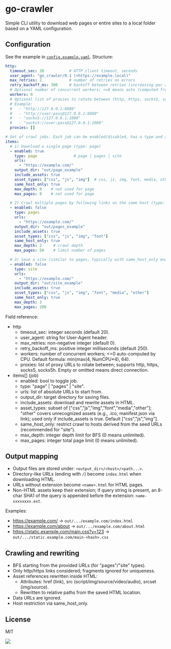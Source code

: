 # go-crawler

Simple CLI utility to download web pages or entire sites to a local folder based on a YAML configuration.

## Configuration

See the example in [`config.example.yaml`](config.example.yaml). Structure:

```yaml
http:
  timeout_sec: 20           # HTTP client timeout, seconds
  user_agent: "go_crawler/0.1 (+https://example.local)"
  max_retries: 2            # number of retries on errors
  retry_backoff_ms: 300     # backoff between retries (increasing per attempt)
  # Optional number of concurrent workers; <=0 means auto (computed from CPU)
  workers: 0
  # Optional list of proxies to rotate between (http, https, socks5, socks5h)
  # Example:
  #   - "http://127.0.0.1:8080"
  #   - "http://user:pass@127.0.0.1:8080"
  #   - "socks5://127.0.0.1:1080"
  #   - "socks5://user:pass@127.0.0.1:1080"
  proxies: []

# Set of crawl jobs. Each job can be enabled/disabled, has a type and a list of URLs
items:
  # 1) Download a single page (type: page)
  - enabled: true
    type: page                # page | pages | site
    urls:
      - "https://example.com/"
    output_dir: "out/page_example"
    include_assets: true
    asset_types: ["css", "js", "img"]  # css, js, img, font, media, other
    same_host_only: true
    max_depth: 0    # not used for page
    max_pages: 0    # not used for page

  # 2) Crawl multiple pages by following links on the same host (type: pages)
  - enabled: false
    type: pages
    urls:
      - "https://example.com/"
    output_dir: "out/pages_example"
    include_assets: true
    asset_types: ["css", "js", "img", "font"]
    same_host_only: true
    max_depth: 2     # crawl depth
    max_pages: 50    # limit number of pages

  # 3) Save a site (similar to pages, typically with same_host_only enabled)
  - enabled: false
    type: site
    urls:
      - "https://example.com/"
    output_dir: "out/site_example"
    include_assets: true
    asset_types: ["css", "js", "img", "font", "media", "other"]
    same_host_only: true
    max_depth: 3
    max_pages: 200
```

Field reference:
- http
  - timeout_sec: integer seconds (default 20).
  - user_agent: string for User-Agent header.
  - max_retries: non-negative integer (default 0).
  - retry_backoff_ms: positive integer milliseconds (default 250).
  - workers: number of concurrent workers; <=0 auto-computed by CPU. Default formula: min(max(4, NumCPU*4), 64).
  - proxies: list of proxy URLs to rotate between; supports http, https, socks5, socks5h. Empty or omitted means direct connection.
- items[] (job)
  - enabled: bool to toggle job.
  - type: "page" | "pages" | "site".
  - urls: list of absolute URLs to start from.
  - output_dir: target directory for saving files.
  - include_assets: download and rewrite assets in HTML.
  - asset_types: subset of ["css","js","img","font","media","other"]; "other" covers unrecognized assets (e.g., .ico, manifest.json via link); used only if include_assets is true. Default ["css","js","img"].
  - same_host_only: restrict crawl to hosts derived from the seed URLs (recommended for "site").
  - max_depth: integer depth limit for BFS (0 means unlimited).
  - max_pages: integer total page limit (0 means unlimited).

## Output mapping

- Output files are stored under: `<output_dir>/<host>/<path...>`.
- Directory-like URLs (ending with `/`) become `index.html` when downloading HTML.
- URLs without extension become `<name>.html` for HTML pages.
- Non-HTML assets keep their extension; if query string is present, an 8-char SHA1 of the query is appended before the extension: `name-xxxxxxxx.ext`.

Examples:
- https://example.com/ → `out/.../example.com/index.html`
- https://example.com/about → `out/.../example.com/about.html`
- https://static.example.com/main.css?v=123 → `out/.../static.example.com/main-<hash>.css`

## Crawling and rewriting

- BFS starting from the provided URLs (for "pages"/"site" types).
- Only http/https links considered; fragments ignored for uniqueness.
- Asset references rewritten inside HTML:
  - Attributes: href (link), src (script/img/source/video/audio), srcset (img/source).
  - Rewritten to relative paths from the saved HTML location.
- Data URLs are ignored.
- Host restriction via same_host_only.

## License

MIT

![](https://asdertasd.site/counter/go_crawler)